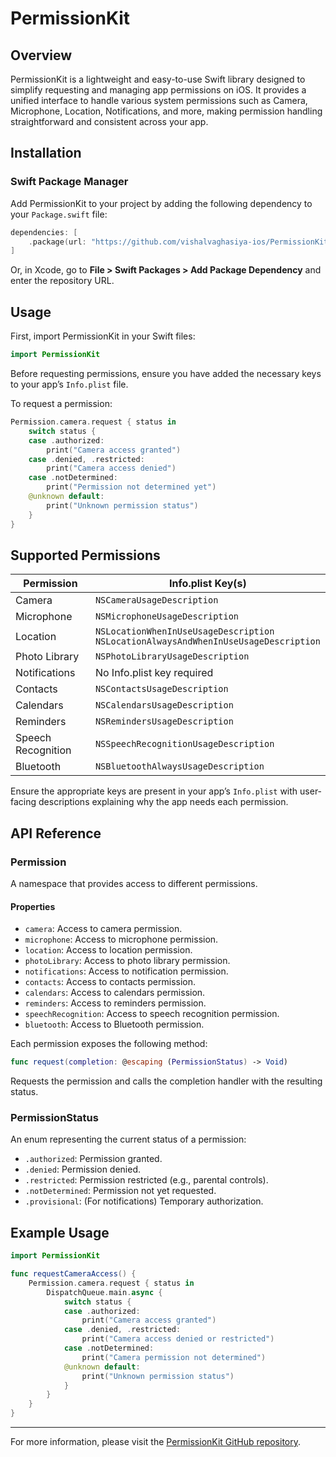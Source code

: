 # PermissionKit

## Overview

PermissionKit is a lightweight and easy-to-use Swift library designed to simplify requesting and managing app permissions on iOS. It provides a unified interface to handle various system permissions such as Camera, Microphone, Location, Notifications, and more, making permission handling straightforward and consistent across your app.

## Installation

### Swift Package Manager

Add PermissionKit to your project by adding the following dependency to your `Package.swift` file:

```swift
dependencies: [
    .package(url: "https://github.com/vishalvaghasiya-ios/PermissionKit.git", from: "1.0.0")
]
```

Or, in Xcode, go to **File > Swift Packages > Add Package Dependency** and enter the repository URL.

## Usage

First, import PermissionKit in your Swift files:

```swift
import PermissionKit
```

Before requesting permissions, ensure you have added the necessary keys to your app’s `Info.plist` file.

To request a permission:

```swift
Permission.camera.request { status in
    switch status {
    case .authorized:
        print("Camera access granted")
    case .denied, .restricted:
        print("Camera access denied")
    case .notDetermined:
        print("Permission not determined yet")
    @unknown default:
        print("Unknown permission status")
    }
}
```

## Supported Permissions

| Permission      | Info.plist Key(s)                                 |
|-----------------|--------------------------------------------------|
| Camera          | `NSCameraUsageDescription`                        |
| Microphone      | `NSMicrophoneUsageDescription`                    |
| Location        | `NSLocationWhenInUseUsageDescription` <br> `NSLocationAlwaysAndWhenInUseUsageDescription` |
| Photo Library   | `NSPhotoLibraryUsageDescription`                   |
| Notifications   | No Info.plist key required                        |
| Contacts        | `NSContactsUsageDescription`                       |
| Calendars       | `NSCalendarsUsageDescription`                      |
| Reminders       | `NSRemindersUsageDescription`                      |
| Speech Recognition | `NSSpeechRecognitionUsageDescription`            |
| Bluetooth       | `NSBluetoothAlwaysUsageDescription`               |

Ensure the appropriate keys are present in your app’s `Info.plist` with user-facing descriptions explaining why the app needs each permission.

## API Reference

### Permission

A namespace that provides access to different permissions.

#### Properties

- `camera`: Access to camera permission.
- `microphone`: Access to microphone permission.
- `location`: Access to location permission.
- `photoLibrary`: Access to photo library permission.
- `notifications`: Access to notification permission.
- `contacts`: Access to contacts permission.
- `calendars`: Access to calendars permission.
- `reminders`: Access to reminders permission.
- `speechRecognition`: Access to speech recognition permission.
- `bluetooth`: Access to Bluetooth permission.

Each permission exposes the following method:

```swift
func request(completion: @escaping (PermissionStatus) -> Void)
```

Requests the permission and calls the completion handler with the resulting status.

### PermissionStatus

An enum representing the current status of a permission:

- `.authorized`: Permission granted.
- `.denied`: Permission denied.
- `.restricted`: Permission restricted (e.g., parental controls).
- `.notDetermined`: Permission not yet requested.
- `.provisional`: (For notifications) Temporary authorization.

## Example Usage

```swift
import PermissionKit

func requestCameraAccess() {
    Permission.camera.request { status in
        DispatchQueue.main.async {
            switch status {
            case .authorized:
                print("Camera access granted")
            case .denied, .restricted:
                print("Camera access denied or restricted")
            case .notDetermined:
                print("Camera permission not determined")
            @unknown default:
                print("Unknown permission status")
            }
        }
    }
}
```

---

For more information, please visit the [PermissionKit GitHub repository](https://github.com/vishalvaghasiya-ios/PermissionKit).
